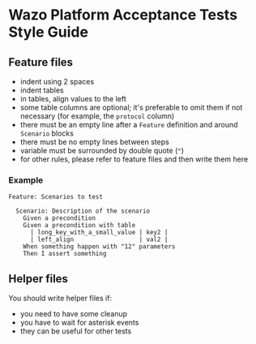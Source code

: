 # Wazo Platform Acceptance Tests Style Guide

## Feature files

* indent using 2 spaces
* indent tables
* in tables, align values to the left
* some table columns are optional; it's preferable to omit them if not necessary (for example, the `protocol` column)
* there must be an empty line after a `Feature` definition and around `Scenario` blocks
* there must be no empty lines between steps
* variable must be surrounded by double quote (`"`)
* for other rules, please refer to feature files and then write them here

### Example
```
Feature: Scenarios to test

  Scenario: Description of the scenario
    Given a precondition
    Given a precondition with table
      | long_key_with_a_small_value | key2 |
      | left_align                  | val2 |
    When something happen with "12" parameters
    Then I assert something
```

## Helper files

You should write helper files if:
* you need to have some cleanup
* you have to wait for asterisk events
* they can be useful for other tests

